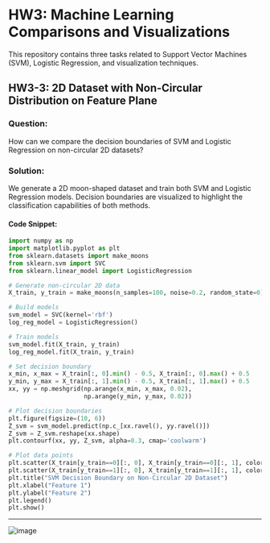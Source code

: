 
# HW3: Machine Learning Comparisons and Visualizations
This repository contains three tasks related to Support Vector Machines (SVM), Logistic Regression, and visualization techniques.

## HW3-3: 2D Dataset with Non-Circular Distribution on Feature Plane

### Question:
How can we compare the decision boundaries of SVM and Logistic Regression on non-circular 2D datasets?

### Solution:
We generate a 2D moon-shaped dataset and train both SVM and Logistic Regression models. Decision boundaries are visualized to highlight the classification capabilities of both methods.

#### Code Snippet:
```python
import numpy as np
import matplotlib.pyplot as plt
from sklearn.datasets import make_moons
from sklearn.svm import SVC
from sklearn.linear_model import LogisticRegression

# Generate non-circular 2D data
X_train, y_train = make_moons(n_samples=100, noise=0.2, random_state=0)

# Build models
svm_model = SVC(kernel='rbf')
log_reg_model = LogisticRegression()

# Train models
svm_model.fit(X_train, y_train)
log_reg_model.fit(X_train, y_train)

# Set decision boundary
x_min, x_max = X_train[:, 0].min() - 0.5, X_train[:, 0].max() + 0.5
y_min, y_max = X_train[:, 1].min() - 0.5, X_train[:, 1].max() + 0.5
xx, yy = np.meshgrid(np.arange(x_min, x_max, 0.02),
                     np.arange(y_min, y_max, 0.02))

# Plot decision boundaries
plt.figure(figsize=(10, 6))
Z_svm = svm_model.predict(np.c_[xx.ravel(), yy.ravel()])
Z_svm = Z_svm.reshape(xx.shape)
plt.contourf(xx, yy, Z_svm, alpha=0.3, cmap='coolwarm')

# Plot data points
plt.scatter(X_train[y_train==0][:, 0], X_train[y_train==0][:, 1], color='red', label='Class 0')
plt.scatter(X_train[y_train==1][:, 0], X_train[y_train==1][:, 1], color='blue', label='Class 1')
plt.title("SVM Decision Boundary on Non-Circular 2D Dataset")
plt.xlabel("Feature 1")
plt.ylabel("Feature 2")
plt.legend()
plt.show()
```

---

![image](https://github.com/user-attachments/assets/133dd19d-aa5a-4478-920a-821f8c586eb8)

